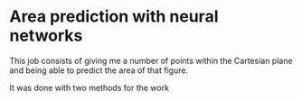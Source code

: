 # Area prediction with neural networks
This job consists of giving me a number of points within the Cartesian plane and being able to predict the area of ​​that figure. 

It was done with two methods for the work
